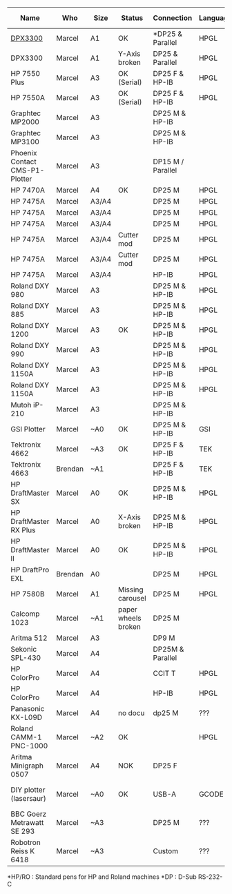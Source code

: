 | Name                           | Who     | Size  | Status                  | Connection        | Language | Pen connection    | Pen count |
|--------------------------------|---------|-------|-------------------------|-------------------|----------|-------------------|-----------|
| [DPX3300](dpx3300.md)          | Marcel  | A1    | OK                      | *DP25 & Parallel  | HPGL     | *HP/RO            | 8         |
| DPX3300                        | Marcel  | A1    | Y-Axis <br>broken       | DP25 & Parallel   | HPGL     | HP/RO             | 8         |
| HP 7550 Plus                   | Marcel  | A3    | OK (Serial)             | DP25 F & HP-IB    | HPGL     | HP/RO             | 8         |
| HP 7550A                       | Marcel  | A3    | OK (Serial)             | DP25 F & HP-IB    | HPGL     | HP/RO             | 8         |
| Graphtec MP2000                | Marcel  | A3    |                         | DP25 M & HP-IB    |          |                   | 8         |
| Graphtec MP3100                | Marcel  | A3    |                         | DP25 M & HP-IB    |          |                   | 8         |
| Phoenix Contact CMS-P1-Plotter | Marcel  | A3    |                         | DP15 M / Parallel |          |                   | 4         |
| HP 7470A                       | Marcel  | A4    | OK                      | DP25 M            | HPGL     |                   | 2         |
| HP 7475A                       | Marcel  | A3/A4 |                         | DP25 M            | HPGL     | HP/RO             | 6         |
| HP 7475A                       | Marcel  | A3/A4 |                         | DP25 M            | HPGL     | HP/RO             | 6         |
| HP 7475A                       | Marcel  | A3/A4 |                         | DP25 M            | HPGL     | HP/RO             | 6         |
| HP 7475A                       | Marcel  | A3/A4 | Cutter mod              | DP25 M            | HPGL     | HP/RO             | 6         |
| HP 7475A                       | Marcel  | A3/A4 | Cutter mod              | DP25 M            | HPGL     | HP/RO             | 6         |
| HP 7475A                       | Marcel  | A3/A4 |                         | HP-IB             | HPGL     | HP/RO             | 6         |
| Roland DXY 980                 | Marcel  | A3    |                         | DP25 M & HP-IB    | HPGL     | HP/RO             | 8         |
| Roland DXY 885                 | Marcel  | A3    |                         | DP25 M & HP-IB    | HPGL     | HP/RO             | 8         |
| Roland DXY 1200                | Marcel  | A3    | OK                      | DP25 M & HP-IB    | HPGL     | HP/RO             | 8         |
| Roland DXY 990                 | Marcel  | A3    |                         | DP25 M & HP-IB    | HPGL     |                   | 8         |
| Roland DXY 1150A               | Marcel  | A3    |                         | DP25 M & HP-IB    | HPGL     |                   | 8         |
| Roland DXY 1150A               | Marcel  | A3    |                         | DP25 M & HP-IB    | HPGL     |                   | 8         |
| Mutoh iP-210                   | Marcel  | A3    |                         | DP25 M & HP-IB    |          | Mutoh Pens        | 8         |
| GSI Plotter                    | Marcel  | ~A0   | OK                      | DP25 M & HP-IB    | GSI      | GSI Adapter       | 1         |
| Tektronix 4662                 | Marcel  | ~A3   | OK                      | DP25 F & HP-IB    | TEK      | Rotring Isograph  | 1         |
| Tektronix 4663                 | Brendan | ~A1   |                         | DP25 F & HP-IB    | TEK      | Rotring Isograph  | 2         |
| HP DraftMaster SX              | Marcel  | A0    | OK                      | DP25 M & HP-IB    | HPGL     |                   | 8         |
| HP DraftMaster RX Plus         | Marcel  | A0    | X-Axis <br>broken       | DP25 M & HP-IB    | HPGL     |                   | 8         |
| HP DraftMaster II              | Marcel  | A0    | OK                      | DP25 M & HP-IB    | HPGL     |                   | 8         |
| HP DraftPro EXL                | Brendan | A0    |                         | DP25 M            | HPGL     | HP/RO             | 8         |
| HP 7580B                       | Marcel  | A1    | Missing carousel        | DP25 M            | HPGL     | HP/RO             | 8         |
| Calcomp 1023                   | Marcel  | ~A1   | paper wheels <br>broken | DP25 M            |          | Calcomp pens      | 8         |
| Aritma 512                     | Marcel  | A3    |                         | DP9 M             |          | HP/RO             | 8         |
| Sekonic SPL-430                | Marcel  | A4    |                         | DP25M & Parallel  |          |                   |           |
| HP ColorPro                    | Marcel  | A4    |                         | CCIT T            | HPGL     |                   | 6         |
| HP ColorPro                    | Marcel  | A4    |                         | HP-IB             | HPGL     |                   | 6         |
| Panasonic KX-L09D              | Marcel  | A4    | no docu                 | dp25 M            | ???      |                   |           |
| Roland CAMM-1 PNC-1000         | Marcel  | ~A2   | OK                      |                   | HPGL     | HP/RO             | 1         |
| Aritma Minigraph 0507          | Marcel  | A4    | NOK                     | DP25 F            |          |                   | 1         |
| DIY plotter (lasersaur)        | Marcel  | ~A0   | OK                      | USB-A             | GCODE    | max diameter 23mm | 1         |
| BBC Goerz Metrawatt SE 293     | Marcel  | ~A3   |                         | DP25 M            | ???      |                   | 8         |
| Robotron Reiss K 6418          | Marcel  | ~A3   |                         | Custom            | ???      |                   | 1         |

*HP/RO  : Standard pens for HP and Roland machines
*DP     : D-Sub RS-232-C